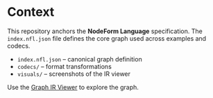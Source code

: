 # Context

This repository anchors the **NodeForm Language** specification. The `index.nfl.json` file defines the core graph used across examples and codecs.

* `index.nfl.json` – canonical graph definition
* `codecs/` – format transformations
* `visuals/` – screenshots of the IR viewer

Use the [Graph IR Viewer](../index.html) to explore the graph.
